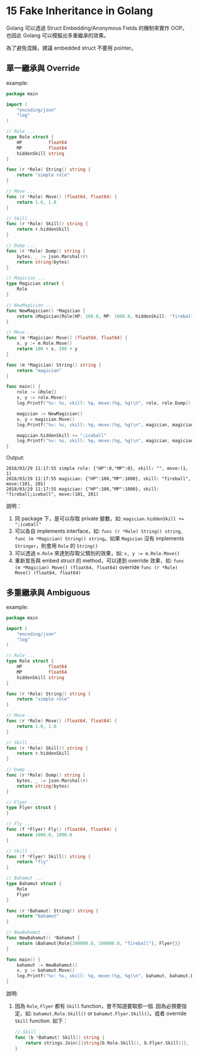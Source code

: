 # 15 Fake Inheritance in Golang

Golang 可以透過 Struct Embedding/Anonymous Fields 的機制來實作 OOP。也因此 Golang 可以模擬出多重繼承的效果。

為了避免混餚，建議 embedded struct 不要用 pointer。

## 單一繼承與 Override

example:

```go {.line-numbers}
package main

import (
    "encoding/json"
    "log"
)

// Role ...
type Role struct {
    HP          float64
    MP          float64
    hiddenSkill string
}

func (r *Role) String() string {
    return "simple role"
}

// Move ...
func (r *Role) Move() (float64, float64) {
    return 1.0, 1.0
}

// Skill ...
func (r *Role) Skill() string {
    return r.hiddenSkill
}

// Dump ...
func (r *Role) Dump() string {
    bytes, _ := json.Marshal(r)
    return string(bytes)
}

// Magician ...
type Magician struct {
    Role
}

// NewMagician ...
func NewMagician() *Magician {
    return &Magician{Role{HP: 100.0, MP: 1000.0, hiddenSkill: "fireball"}}
}

// Move ...
func (m *Magician) Move() (float64, float64) {
    x, y := m.Role.Move()
    return 100 + x, 200 + y
}

func (m *Magician) String() string {
    return "magician"
}

func main() {
    role := &Role{}
    x, y := role.Move()
    log.Printf("%v: %s, skill: %q, move:(%g, %g)\n", role, role.Dump(), role.Skill(), x, y)

    magician := NewMagician()
    x, y = magician.Move()
    log.Printf("%v: %s, skill: %q, move:(%g, %g)\n", magician, magician.Dump(), magician.Skill(), x, y)

    magician.hiddenSkill += ";iceball"
    log.Printf("%v: %s, skill: %q, move:(%g, %g)\n", magician, magician.Dump(), magician.Skill(), x, y)
}
```

Output:

```text
2018/03/29 11:17:55 simple role: {"HP":0,"MP":0}, skill: "", move:(1, 1)
2018/03/29 11:17:55 magician: {"HP":100,"MP":1000}, skill: "fireball", move:(101, 201)
2018/03/29 11:17:55 magician: {"HP":100,"MP":1000}, skill: "fireball;iceball", move:(101, 201)
```

說明：

1. 同 package 下，是可以存取 private 變數，如: `magician.hiddenSkill += ";iceball"`
1. 可以各自 implements interface，如: `func (r *Role) String() string`, `func (m *Magician) String() string`。如果 `Magician` 沒有 implements `Stringer`，則會用 `Role` 的 `String()`
1. 可以透過 `m.Role` 來達到存取父類別的效果，如: `x, y := m.Role.Move()`
1. 重新宣告與 embed struct 的 method，可以達到 override 效果，如: `func (m *Magician) Move() (float64, float64)` override `func (r *Role) Move() (float64, float64)`

## 多重繼承與 Ambiguous

example:

```go {.line-numbers}
package main

import (
    "encoding/json"
    "log"
)

// Role ...
type Role struct {
    HP          float64
    MP          float64
    hiddenSkill string
}

func (r *Role) String() string {
    return "simple role"
}

// Move ...
func (r *Role) Move() (float64, float64) {
    return 1.0, 1.0
}

// Skill ...
func (r *Role) Skill() string {
    return r.hiddenSkill
}

// Dump ...
func (r *Role) Dump() string {
    bytes, _ := json.Marshal(r)
    return string(bytes)
}

// Flyer ...
type Flyer struct {
}

// Fly ...
func (f *Flyer) Fly() (float64, float64) {
    return 1000.0, 1000.0
}

// Skill ...
func (f *Flyer) Skill() string {
    return "fly"
}

// Bahamut ...
type Bahamut struct {
    Role
    Flyer
}

func (r *Bahamut) String() string {
    return "bahamut"
}

// NewBahamut ...
func NewBahamut() *Bahamut {
    return &Bahamut{Role{100000.0, 100000.0, "fireball"}, Flyer{}}
}

func main() {
    bahamut := NewBahamut()
    x, y := bahamut.Move()
    log.Printf("%v: %s, skill: %q, move:(%g, %g)\n", bahamut, bahamut.Dump(), bahamut.Skill(), x, y) // error: ambiguous selector bahamut.Skill
}
```

說明:

1. 因為 `Role`, `Flyer` 都有 `Skill` function，會不知道要取那一個. 因為必預要指定，如: `bahamut.Role.Skill()` or `bahamut.Flyer.Skill()`。或者 override `Skill` function. 如下：

    ```go {.line-numbers}
    // Skill ...
    func (b *Bahamut) Skill() string {
        return strings.Join([]string{b.Role.Skill(), b.Flyer.Skill()}, ";")
    }
    ```